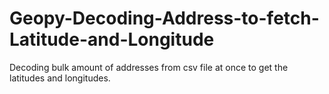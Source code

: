 # Geopy-Decoding-Address-to-fetch-Latitude-and-Longitude
Decoding bulk amount of addresses from csv file at once to get the latitudes and longitudes.
